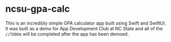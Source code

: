 #  ncsu-gpa-calc

This is an incredibly simple GPA calculator app built using Swift and SwiftUI. It was built as a demo for App Development Club
at NC State and all of the `//TODO`s will be completed after the app has been demoed.
